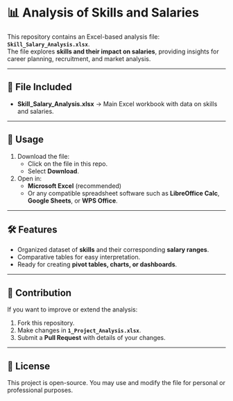 # 📊 Analysis of Skills and Salaries

This repository contains an Excel-based analysis file: **`Skill_Salary_Analysis.xlsx`**.  
The file explores **skills and their impact on salaries**, providing insights for career planning, recruitment, and market analysis.

---

## 📂 File Included
- **Skill_Salary_Analysis.xlsx** → Main Excel workbook with data on skills and salaries.

---

## 🚀 Usage
1. Download the file:
   - Click on the file in this repo.
   - Select **Download**.
2. Open in:
   - **Microsoft Excel** (recommended)
   - Or any compatible spreadsheet software such as **LibreOffice Calc**, **Google Sheets**, or **WPS Office**.

---

## 🛠️ Features
- Organized dataset of **skills** and their corresponding **salary ranges**.
- Comparative tables for easy interpretation.
- Ready for creating **pivot tables, charts, or dashboards**.

---

## 🤝 Contribution
If you want to improve or extend the analysis:
1. Fork this repository.
2. Make changes in **`1_Project_Analysis.xlsx`**.
3. Submit a **Pull Request** with details of your changes.

---

## 📜 License
This project is open-source. You may use and modify the file for personal or professional purposes.
